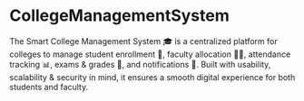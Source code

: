# CollegeManagementSystem
The Smart College Management System 🎓 is a centralized platform for colleges to manage student enrollment 📝, faculty allocation 👩‍🏫, attendance tracking 📊, exams &amp; grades 🧾, and notifications 🔔. Built with usability, scalability &amp; security in mind, it ensures a smooth digital experience for both students and faculty.
